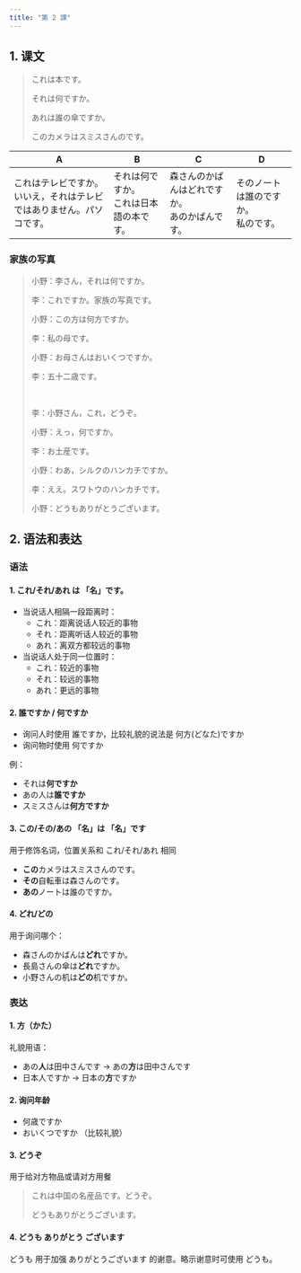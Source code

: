 ```yaml
---
title: "第 2 課"
---
```


## 1. 课文

> これは本です。
>
> それは何ですか。
>
> あれは誰の傘ですか。
>
> このカメラはスミスさんのです。

| A                                                            | B                                            | C                                                  | D                                        |
| ------------------------------------------------------------ | -------------------------------------------- | -------------------------------------------------- | ---------------------------------------- |
| これはテレビですか。<br />いいえ，それはテレビではありません。パソコです。 | それは何ですか。<br />これは日本語の本です。 | 森さんのかばんはどれですか。<br />あのかばんです。 | そのノートは誰のですか。<br />私のです。 |

### 家族の写真

> 小野：李さん，それは何ですか。
>
> 李：これですか。家族の写真です。
>
> 小野：この方は何方ですか。
>
> 李：私の母です。
>
> 小野：お母さんはおいくつですか。
>
> 李：五十二歳です。
>
> ​	
>
> 李：小野さん，これ，どうぞ。
>
> 小野：えっ，何ですか。
>
> 李：お土産です。
>
> 小野：わあ，シルクのハンカチですか。
>
> 李：ええ。スワトウのハンカチです。
>
> 小野：どうもありがとうございます。

## 2. 语法和表达

### 语法

#### 1. これ/それ/あれ は 「名」です。

- 当说话人相隔一段距离时：
  - これ：距离说话人较近的事物
  - それ：距离听话人较近的事物
  - あれ：离双方都较远的事物
- 当说话人处于同一位置时：
  - これ：较近的事物
  - それ：较远的事物
  - あれ：更远的事物

#### 2. 誰ですか / 何ですか

- 询问人时使用 誰ですか，比较礼貌的说法是 何方(どなた)ですか
- 询问物时使用 何ですか

例：

- それは**何ですか**
- あの人は**誰ですか**
- スミスさんは**何方ですか**

#### 3. この/その/あの 「名」は 「名」です

用于修饰名词，位置关系和 これ/それ/あれ 相同

- **この**カメラはスミスさんのです。
- **その**自転車は森さんのです。
- **あの**ノートは誰のですか。

#### 4. どれ/どの

用于询问哪个：

- 森さんのかばんは**どれ**ですか。
- 長島さんの傘は**どれ**ですか。
- 小野さんの机は**どの**机ですか。

### 表达

#### 1. 方（かた）

礼貌用语：

-  あの**人**は田中さんです -> あの**方**は田中さんです
- 日本人ですか -> 日本の**方**ですか

#### 2. 询问年龄

- 何歳ですか
- おいくつですか （比较礼貌）

#### 3. どうぞ

用于给对方物品或请对方用餐

> これは中国の名産品です。どうぞ。
>
> どうもありがとうございます。

#### 4. どうも ありがとう ございます

どうも 用于加强 ありがとうございます 的谢意。略示谢意时可使用 どうも。

